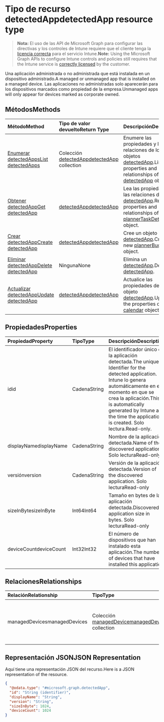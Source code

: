 # <a name="detectedapp-resource-type"></a><span data-ttu-id="769ea-101">Tipo de recurso detectedApp</span><span class="sxs-lookup"><span data-stu-id="769ea-101">detectedApp resource type</span></span>

> <span data-ttu-id="769ea-102">**Nota:** El uso de las API de Microsoft Graph para configurar las directivas y los controles de Intune requiere que el cliente tenga la [licencia correcta](https://go.microsoft.com/fwlink/?linkid=839381) para el servicio Intune.</span><span class="sxs-lookup"><span data-stu-id="769ea-102">**Note:** Using the Microsoft Graph APIs to configure Intune controls and policies still requires that the Intune service is [correctly licensed](https://go.microsoft.com/fwlink/?linkid=839381) by the customer.</span></span>

<span data-ttu-id="769ea-103">Una aplicación administrada o no administrada que está instalada en un dispositivo administrado.</span><span class="sxs-lookup"><span data-stu-id="769ea-103">A managed or unmanaged app that is installed on a managed device.</span></span> <span data-ttu-id="769ea-104">Las aplicaciones no administradas solo aparecerán para los dispositivos marcados como propiedad de la empresa.</span><span class="sxs-lookup"><span data-stu-id="769ea-104">Unmanaged apps will only appear for devices marked as corporate owned.</span></span>
## <a name="methods"></a><span data-ttu-id="769ea-105">Métodos</span><span class="sxs-lookup"><span data-stu-id="769ea-105">Methods</span></span>
|<span data-ttu-id="769ea-106">Método</span><span class="sxs-lookup"><span data-stu-id="769ea-106">Method</span></span>|<span data-ttu-id="769ea-107">Tipo de valor devuelto</span><span class="sxs-lookup"><span data-stu-id="769ea-107">Return Type</span></span>|<span data-ttu-id="769ea-108">Descripción</span><span class="sxs-lookup"><span data-stu-id="769ea-108">Description</span></span>|
|:---|:---|:---|
|[<span data-ttu-id="769ea-109">Enumerar detectedApps</span><span class="sxs-lookup"><span data-stu-id="769ea-109">List detectedApps</span></span>](../api/intune_devices_detectedapp_list.md)|<span data-ttu-id="769ea-110">Colección [detectedApp](../resources/intune_devices_detectedapp.md)</span><span class="sxs-lookup"><span data-stu-id="769ea-110">[detectedApp](../resources/intune_devices_detectedapp.md) collection</span></span>|<span data-ttu-id="769ea-111">Enumere las propiedades y las relaciones de los objetos [detectedApp](../resources/intune_devices_detectedapp.md).</span><span class="sxs-lookup"><span data-stu-id="769ea-111">List properties and relationships of the [detectedApp](../resources/intune_devices_detectedapp.md) objects.</span></span>|
|[<span data-ttu-id="769ea-112">Obtener detectedApp</span><span class="sxs-lookup"><span data-stu-id="769ea-112">Get detectedApp</span></span>](../api/intune_devices_detectedapp_get.md)|[<span data-ttu-id="769ea-113">detectedApp</span><span class="sxs-lookup"><span data-stu-id="769ea-113">detectedApp</span></span>](../resources/intune_devices_detectedapp.md)|<span data-ttu-id="769ea-114">Lea las propiedades y las relaciones del objeto [detectedApp](../resources/intune_devices_detectedapp.md).</span><span class="sxs-lookup"><span data-stu-id="769ea-114">Read properties and relationships of [plannerTaskDetails](../resources/intune_devices_detectedapp.md) object.</span></span>|
|[<span data-ttu-id="769ea-115">Crear detectedApp</span><span class="sxs-lookup"><span data-stu-id="769ea-115">Create detectedApp</span></span>](../api/intune_devices_detectedapp_create.md)|[<span data-ttu-id="769ea-116">detectedApp</span><span class="sxs-lookup"><span data-stu-id="769ea-116">detectedApp</span></span>](../resources/intune_devices_detectedapp.md)|<span data-ttu-id="769ea-117">Cree un objeto [detectedApp](../resources/intune_devices_detectedapp.md).</span><span class="sxs-lookup"><span data-stu-id="769ea-117">Create a new [plannerBucket](../resources/intune_devices_detectedapp.md) object.</span></span>|
|[<span data-ttu-id="769ea-118">Eliminar detectedApp</span><span class="sxs-lookup"><span data-stu-id="769ea-118">Delete detectedApp</span></span>](../api/intune_devices_detectedapp_delete.md)|<span data-ttu-id="769ea-119">Ninguna</span><span class="sxs-lookup"><span data-stu-id="769ea-119">None</span></span>|<span data-ttu-id="769ea-120">Elimina un [detectedApp](../resources/intune_devices_detectedapp.md).</span><span class="sxs-lookup"><span data-stu-id="769ea-120">Deletes a [detectedApp](../resources/intune_devices_detectedapp.md).</span></span>|
|[<span data-ttu-id="769ea-121">Actualizar detectedApp</span><span class="sxs-lookup"><span data-stu-id="769ea-121">Update detectedApp</span></span>](../api/intune_devices_detectedapp_update.md)|[<span data-ttu-id="769ea-122">detectedApp</span><span class="sxs-lookup"><span data-stu-id="769ea-122">detectedApp</span></span>](../resources/intune_devices_detectedapp.md)|<span data-ttu-id="769ea-123">Actualice las propiedades de un objeto [detectedApp](../resources/intune_devices_detectedapp.md).</span><span class="sxs-lookup"><span data-stu-id="769ea-123">Update the properties of a [calendar](../resources/intune_devices_detectedapp.md) object.</span></span>|

## <a name="properties"></a><span data-ttu-id="769ea-124">Propiedades</span><span class="sxs-lookup"><span data-stu-id="769ea-124">Properties</span></span>
|<span data-ttu-id="769ea-125">Propiedad</span><span class="sxs-lookup"><span data-stu-id="769ea-125">Property</span></span>|<span data-ttu-id="769ea-126">Tipo</span><span class="sxs-lookup"><span data-stu-id="769ea-126">Type</span></span>|<span data-ttu-id="769ea-127">Descripción</span><span class="sxs-lookup"><span data-stu-id="769ea-127">Description</span></span>|
|:---|:---|:---|
|<span data-ttu-id="769ea-128">id</span><span class="sxs-lookup"><span data-stu-id="769ea-128">id</span></span>|<span data-ttu-id="769ea-129">Cadena</span><span class="sxs-lookup"><span data-stu-id="769ea-129">String</span></span>|<span data-ttu-id="769ea-130">El identificador único de la aplicación detectada.</span><span class="sxs-lookup"><span data-stu-id="769ea-130">The unique Identifier for the detected application.</span></span> <span data-ttu-id="769ea-131">Intune lo genera automáticamente en el momento en que se crea la aplicación.</span><span class="sxs-lookup"><span data-stu-id="769ea-131">This is automatically generated by Intune at the time the application is created.</span></span> <span data-ttu-id="769ea-132">Solo lectura.</span><span class="sxs-lookup"><span data-stu-id="769ea-132">Read-only.</span></span>|
|<span data-ttu-id="769ea-133">displayName</span><span class="sxs-lookup"><span data-stu-id="769ea-133">displayName</span></span>|<span data-ttu-id="769ea-134">Cadena</span><span class="sxs-lookup"><span data-stu-id="769ea-134">String</span></span>|<span data-ttu-id="769ea-135">Nombre de la aplicación detectada.</span><span class="sxs-lookup"><span data-stu-id="769ea-135">Name of the discovered application.</span></span> <span data-ttu-id="769ea-136">Solo lectura</span><span class="sxs-lookup"><span data-stu-id="769ea-136">Read-only</span></span>|
|<span data-ttu-id="769ea-137">versión</span><span class="sxs-lookup"><span data-stu-id="769ea-137">version</span></span>|<span data-ttu-id="769ea-138">Cadena</span><span class="sxs-lookup"><span data-stu-id="769ea-138">String</span></span>|<span data-ttu-id="769ea-139">Versión de la aplicación detectada.</span><span class="sxs-lookup"><span data-stu-id="769ea-139">Version of the discovered application.</span></span> <span data-ttu-id="769ea-140">Solo lectura</span><span class="sxs-lookup"><span data-stu-id="769ea-140">Read-only</span></span>|
|<span data-ttu-id="769ea-141">sizeInByte</span><span class="sxs-lookup"><span data-stu-id="769ea-141">sizeInByte</span></span>|<span data-ttu-id="769ea-142">Int64</span><span class="sxs-lookup"><span data-stu-id="769ea-142">Int64</span></span>|<span data-ttu-id="769ea-143">Tamaño en bytes de la aplicación detectada.</span><span class="sxs-lookup"><span data-stu-id="769ea-143">Discovered application size in bytes.</span></span> <span data-ttu-id="769ea-144">Solo lectura</span><span class="sxs-lookup"><span data-stu-id="769ea-144">Read-only</span></span>|
|<span data-ttu-id="769ea-145">deviceCount</span><span class="sxs-lookup"><span data-stu-id="769ea-145">deviceCount</span></span>|<span data-ttu-id="769ea-146">Int32</span><span class="sxs-lookup"><span data-stu-id="769ea-146">Int32</span></span>|<span data-ttu-id="769ea-147">El número de dispositivos que han instalado esta aplicación.</span><span class="sxs-lookup"><span data-stu-id="769ea-147">The number of devices that have installed this application</span></span>|

## <a name="relationships"></a><span data-ttu-id="769ea-148">Relaciones</span><span class="sxs-lookup"><span data-stu-id="769ea-148">Relationships</span></span>
|<span data-ttu-id="769ea-149">Relación</span><span class="sxs-lookup"><span data-stu-id="769ea-149">Relationship</span></span>|<span data-ttu-id="769ea-150">Tipo</span><span class="sxs-lookup"><span data-stu-id="769ea-150">Type</span></span>|<span data-ttu-id="769ea-151">Descripción</span><span class="sxs-lookup"><span data-stu-id="769ea-151">Description</span></span>|
|:---|:---|:---|
|<span data-ttu-id="769ea-152">managedDevices</span><span class="sxs-lookup"><span data-stu-id="769ea-152">managedDevices</span></span>|<span data-ttu-id="769ea-153">Colección [managedDevice](../resources/intune_devices_manageddevice.md)</span><span class="sxs-lookup"><span data-stu-id="769ea-153">[managedDevice](../resources/intune_devices_manageddevice.md) collection</span></span>|<span data-ttu-id="769ea-154">Los dispositivos que tienen instalada la aplicación detectada</span><span class="sxs-lookup"><span data-stu-id="769ea-154">The devices that have the discovered application installed</span></span>|

## <a name="json-representation"></a><span data-ttu-id="769ea-155">Representación JSON</span><span class="sxs-lookup"><span data-stu-id="769ea-155">JSON Representation</span></span>
<span data-ttu-id="769ea-156">Aquí tiene una representación JSON del recurso.</span><span class="sxs-lookup"><span data-stu-id="769ea-156">Here is a JSON representation of the resource.</span></span>
<!-- {
  "blockType": "resource",
  "keyProperty": "id",
  "@odata.type": "microsoft.graph.detectedApp"
}
-->
``` json
{
  "@odata.type": "#microsoft.graph.detectedApp",
  "id": "String (identifier)",
  "displayName": "String",
  "version": "String",
  "sizeInByte": 1024,
  "deviceCount": 1024
}
```



